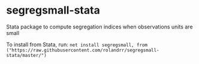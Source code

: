# segregsmall-stata
Stata package to compute segregation indices when observations units are small

To install from Stata, run: 
`net install segregsmall, from ("https://raw.githubusercontent.com/rolandrr/segregsmall-stata/master/")`
